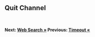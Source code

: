 ## Quit Channel

``` cs --region run_quit_channel --source-file ./src/Program.cs --project ./src/TryChannelsDemo.csproj --session run_quit_channel
```

``` cs --region generator_with_cancellation --source-file ./src/Program.cs --project ./src/TryChannelsDemo.csproj --session run_quit_channel
```

#### Next: [Web Search &raquo;](../WebSearch.md) Previous: [Timeout &laquo;](../Timeout.md) 

